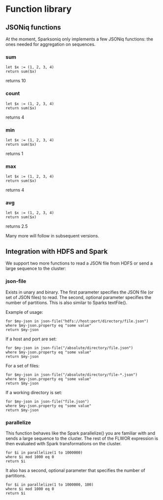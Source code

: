 # Function library

## JSONiq functions

At the moment, Sparksoniq only implements a few JSONiq functions: the ones needed for aggregation on sequences.

### sum

```
let $x := (1, 2, 3, 4)
return sum($x)
```

returns 10

### count

```
let $x := (1, 2, 3, 4)
return sum($x)
```

returns 4

### min

```
let $x := (1, 2, 3, 4)
return sum($x)
```

returns 1

### max

```
let $x := (1, 2, 3, 4)
return sum($x)
```

returns 4

### avg

```
let $x := (1, 2, 3, 4)
return sum($x)
```

returns 2.5

Many more will follow in subsequent versions.

## Integration with HDFS and Spark

We support two more functions to read a JSON file from HDFS or send a large sequence to the cluster:

### json-file

Exists in unary and binary. The first parameter specifies the JSON file (or set of JSON files) to read.
The second, optional parameter specifies the number of partitions. This is also similar to Sparks textFile().

Example of usage:
```
for $my-json in json-file("hdfs://host:port/directory/file.json")
where $my-json.property eq "some value"
return $my-json
```

If a host and port are set:

```
for $my-json in json-file("/absolute/directory/file.json")
where $my-json.property eq "some value"
return $my-json
```

For a set of files:

```
for $my-json in json-file("/absolute/directory/file-*.json")
where $my-json.property eq "some value"
return $my-json
```

If a working directory is set:

```
for $my-json in json-file("file.json")
where $my-json.property eq "some value"
return $my-json
```

### parallelize

This function behaves like the Spark parallelize() you are familiar with and sends a large sequence to the cluster.
The rest of the FLWOR expression is then evaluated with Spark transformations on the cluster.

```
for $i in parallelize(1 to 1000000)
where $i mod 1000 eq 0
return $i
```

It also has a second, optional parameter that specifies the number of partitions.

```
for $i in parallelize(1 to 1000000, 100)
where $i mod 1000 eq 0
return $i
```

